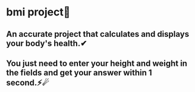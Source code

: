 <h1>bmi project💪</h1>
<h2>An accurate project that calculates and displays your body's health.✔</h2>
<h2>You just need to enter your height and weight in the fields and get your answer within 1 second.⚡☄</h2>
